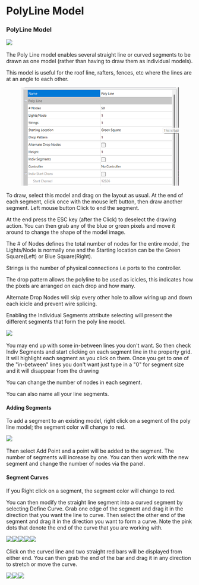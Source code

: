 # PolyLine Model

### **PolyLine Model**

![](../../../.gitbook/assets/base649c15adbfe91d234f.png)

The Poly Line model enables several straight line or curved segments to be drawn as one model (rather than having to draw them as individual models).

This model is useful for the roof line, rafters, fences, etc where the lines are at an angle to each other.

<figure><img src="../../../.gitbook/assets/image (851).png" alt=""><figcaption></figcaption></figure>

To draw, select this model and drag on the layout as usual. At the end of each segment, click once with the mouse left button, then draw another segment. Left mouse button Click to end the segment.

At the end press the ESC key (after the Click) to deselect the drawing action. You can then grab any of the blue or green pixels and move it around to change the shape of the model image.

The # of Nodes defines the total number of nodes for the entire model, the Lights/Node is normally one and the Starting location can be the Green Square(Left) or Blue Square(Right).

Strings is the number of physical connections i.e ports to the controller. &#x20;

The drop pattern allows the polyline to be used as icicles, this indicates how the pixels are arranged on each drop and how many.

Alternate Drop Nodes will skip every other hole to allow wiring up and down each icicle and prevent wire splicing.

Enabling the Individual Segments attribute selecting will present the different segments that form the poly line model.

![](../../../.gitbook/assets/base64385f09b5827b6764.png)

You may end up with some in-between lines you don't want. So then check Indiv Segments and start clicking on each segment line in the property grid. It will highlight each segment as you click on them. Once you get to one of the "in-between" lines you don't want just type in a "0" for segment size and it will disappear from the drawing

You can change the number of nodes in each segment.

You can also name all your line segments.

#### Adding Segments &#x20;

To add a segment to an existing model, right click on a segment of the poly line model; the segment color will change to red.

![](../../../.gitbook/assets/base64a95e00358de6da6f.png)

Then select Add Point and a point will be added to the segment. The number of segments will increase by one. You can then work with the new segment and change the number of nodes via the panel.

#### Segment Curves

If you Right click on a segment, the segment color will change to red.

You can then modify the straight line segment into a curved segment by selecting Define Curve.  Grab one edge of the segment and drag it in the direction that you want the line to curve. Then select the other end of the segment and drag it in the direction you want to form a curve. Note the pink dots that denote the end of the curve that you are working with.

![](../../../.gitbook/assets/base64cabb591cf7fac6c4.png)![](../../../.gitbook/assets/base641365dd0fa3d7ef9f.png)![](../../../.gitbook/assets/base64788744baf977a3ce.png)![](../../../.gitbook/assets/base64f6c2eae759c90478.png)![](../../../.gitbook/assets/base646442f5e135df919f.png)

Click on the curved line and two straight red bars will be displayed from either end. You can then grab the end of the bar and drag it in any direction to stretch or move the curve.

![](../../../.gitbook/assets/base64b6e434f60c9acaa8.png)![](../../../.gitbook/assets/base64872efc1279912f11.png)![](../../../.gitbook/assets/base64f697d72a1a59db56.png)
